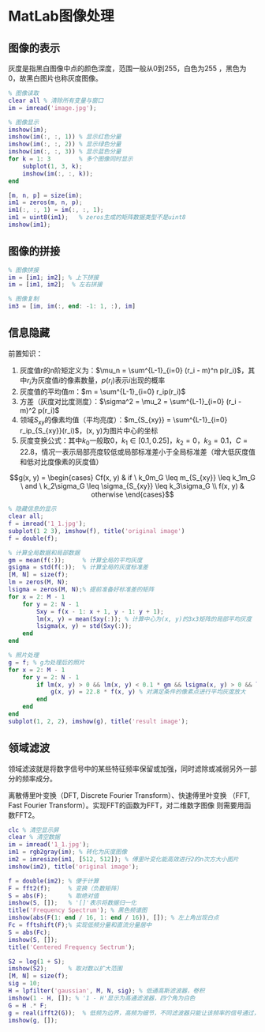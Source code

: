 # MatLab图像处理

## 图像的表示

灰度是指黑白图像中点的颜色深度，范围一般从0到255，白色为255 ，黑色为0，故黑白图片也称灰度图像。

```Matlab
% 图像读取
clear all % 清除所有变量与窗口
im = imread('image.jpg');

% 图像显示
imshow(im);
imshow(im(:, :, 1)) % 显示红色分量
imshow(im(:, :, 2)) % 显示绿色分量
imshow(im(:, :, 3)) % 显示蓝色分量
for k = 1: 3        % 多个图像同时显示
    subplot(1, 3, k);
    imshow(im(:, :, k));
end

[m, n, p] = size(im);
im1 = zeros(m, n, p);
im1(:, :, 1) = im(:, :, 1);
im1 = uint8(im1);   % zeros生成的矩阵数据类型不是uint8
imshow(im1);
```

## 图像的拼接

```Matlab
% 图像拼接
im = [im1; im2]; % 上下拼接
im = [im1, im2];  % 左右拼接

% 图像复制
im3 = [im, im(:, end: -1: 1, :), im]
```

## 信息隐藏

前置知识：

1. 灰度值r的n阶矩定义为：$\mu_n = \sum^{L-1}_{i=0} (r_i - m)^n p(r_i)$，其中$r_i$为灰度值$i$的像素数量，$p(r_i)$表示$i$出现的概率
2. 灰度值的平均值$m$：$m = \sum^{L-1}_{i=0} r_ip(r_i)$
3. 方差（灰度对比度测度）：$\sigma^2 = \mu_2 = \sum^{L-1}_{i=0} (r_i - m)^2 p(r_i)$
4. 领域$S_{xy}$的像素均值（平均亮度）：$m_{S_{xy}} = \sum^{L-1}_{i=0} r_ip_{S_{xy}}(r_i)$，(x, y)为图片中心的坐标
5. 灰度变换公式：其中$k_0$一般取0，$k_1 \in [0.1, 0.25]$，$k_2 = 0$，$k_3 = 0.1$，$C = 22.8$，情况一表示局部亮度较低或局部标准差小于全局标准差（增大低灰度值和低对比度像素的灰度值）

$$g(x, y) = \begin{cases}
Cf(x, y) & if \ k_0m_G \leq m_{S_{xy}} \leq k_1m_G \ and \ k_2\sigma_G \leq \sigma_{S_{xy}} \leq k_3\sigma_G \\
f(x, y) & otherwise
\end{cases}$$

```Matlab
% 隐藏信息的显示
clear all;
f = imread('1_1.jpg');
subplot(1 2 3), imshow(f), title('original image')
f = double(f);

% 计算全局数据和局部数据
gm = mean(f(:));     % 计算全局的平均灰度
gsigma = std(f(:));  % 计算全局的灰度标准差
[M, N] = size(f);
lm = zeros(M, N);
lsigma = zeros(M, N);% 提前准备好标准差的矩阵
for x = 2: M - 1
    for y = 2: N - 1
        Sxy = f(x - 1: x + 1, y - 1: y + 1);
        lm(x, y) = mean(Sxy(:)); % 计算中心为(x, y)的3x3矩阵的局部平均灰度
        lsigma(x, y) = std(Sxy(:));
    end
end

% 照片处理
g = f; % g为处理后的照片
for x = 2: M - 1
    for y = 2: N - 1
        if lm(x, y) > 0 && lm(x, y) < 0.1 * gm && lsigma(x, y) > 0 && lsigma(x, y) < 0.1 * gsigma
            g(x, y) = 22.8 * f(x, y) % 对满足条件的像素点进行平均灰度放大
        end
    end
end
subplot(1, 2, 2), imshow(g), title('result image');
```

## 领域滤波

领域滤波就是将数字信号中的某些特征频率保留或加强，同时滤除或减弱另外一部分的频率成分。

离散傅里叶变换（DFT, Discrete Fourier Transform）、快速傅里叶变换
（FFT, Fast Fourier Transform）。实现FFT的函数为FFT，对二维数字图像
则需要用函数FFT2。

```Matlab
clc % 清空显示屏
clear % 清空数据
im = imread('1_1.jpg');
im1 = rgb2gray(im); % 转化为灰度图像
im2 = imresize(im1, [512, 512]); % 傅里叶变化能高效进行2的n次方大小图片
imshow(im2), title('original image');

f = double(im2); % 便于计算
F = fft2(f);     % 变换（负数矩阵）
S = abs(F);      % 取绝对值
imshow(S, []);   % '[]'表示将数据归一化
title('Frequency Spectrum'); % 黑色频谱图
imshow(abs(F(1: end / 16, 1: end / 16)), []); % 左上角出现白点
Fc = fftshift(F);% 实现低频分量和直流分量居中
S = abs(Fc);
imshow(S, []);
title('Centered Frequency Sectrum');

S2 = log(1 + S);
imshow(S2);      % 取对数以扩大范围
[M, N] = size(f);
sig = 10;
H = lpfilter('gaussian', M, N, sig); % 低通高斯滤波器，卷积
imshow(1 - H, []); % '1 - H'显示为高通滤波器，四个角为白色
G = H .* F;
g = real(ifft2(G));  % 低频为边界，高频为细节，不同滤波器只能让该频率的信号通过，因此用低通滤波器处理后的图像变模糊
imshow(g, []);
```
